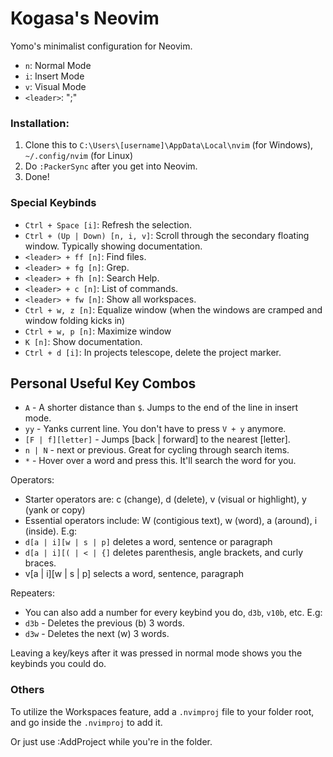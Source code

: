 # Kogasa's Neovim
Yomo's minimalist configuration for Neovim.

- `n`: Normal Mode
- `i`: Insert Mode
- `v`: Visual Mode
- `<leader>`: ";"

### Installation:
1. Clone this to `C:\Users\[username]\AppData\Local\nvim` (for Windows), `~/.config/nvim` (for Linux)
2. Do `:PackerSync` after you get into Neovim.
3. Done!

### Special Keybinds
- `Ctrl + Space [i]`: Refresh the selection.
- `Ctrl + (Up | Down) [n, i, v]`: Scroll through the secondary floating window. Typically showing documentation.
- `<leader> + ff [n]`: Find files.
- `<leader> + fg [n]`: Grep.
- `<leader> + fh [n]`: Search Help.
- `<leader> + c [n]`: List of commands.
- `<leader> + fw [n]`: Show all workspaces.
- `Ctrl + w, z [n]`: Equalize window (when the windows are cramped and window folding kicks in)
- `Ctrl + w, p [n]`: Maximize window
- `K [n]`: Show documentation.
- `Ctrl + d [i]`: In projects telescope, delete the project marker.

## Personal Useful Key Combos
- `A` - A shorter distance than `$`. Jumps to the end of the line in insert mode.
- `yy` - Yanks current line. You don't have to press `V + y` anymore.
- `[F | f][letter]` - Jumps [back | forward] to the nearest [letter].
- `n | N` - next or previous. Great for cycling through search items.
- `*` - Hover over a word and press this. It'll search the word for you.

Operators:
- Starter operators are: c (change), d (delete), v (visual or highlight), y (yank or copy)
- Essential operators include: W (contigious text), w (word), a (around), i (inside).
E.g: 
- `d[a | i][w | s | p]` deletes a word, sentence or paragraph
- `d[a | i][( | < | {]` deletes parenthesis, angle brackets, and curly braces.
- v[a | i][w | s | p] selects a word, sentence, paragraph

Repeaters:
- You can also add a number for every keybind you do, `d3b`, `v10b`, etc.
E.g:
- `d3b` - Deletes the previous (b) 3 words.
- `d3w` - Deletes the next (w) 3 words.

Leaving a key/keys after it was pressed in normal mode shows you the keybinds you could do.

### Others
To utilize the Workspaces feature, add a `.nvimproj` file to 
your folder root, and go inside the `.nvimproj` to add it.

Or just use :AddProject while you're in the folder.
